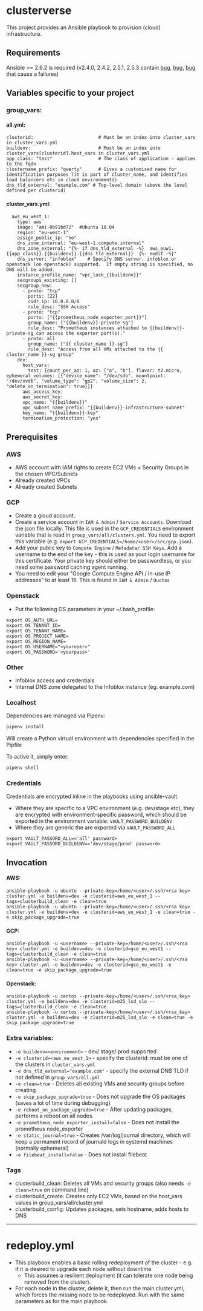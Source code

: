 # clusterverse
This project provides an Ansible playbook to provision (cloud) infrastructure. 

## Requirements
Ansible >= 2.6.2 is required (v2.4.0, 2.4.2, 2.5.1, 2.5.3 contain [bug](https://github.com/ansible/ansible/issues/33433), [bug](https://github.com/ansible/ansible/pull/38302), [bug](https://github.com/ansible/ansible/issues/38656) that cause a failures)

## Variables specific to your project

### group_vars:
#### all.yml:
```
clusterid:                        # Must be an index into cluster_vars in cluster_vars.yml
buildenv:                         # Must be an index into cluster_vars[clusterid].host_vars in cluster_vars.yml
app_class: "test"                 # The class of application - applies to the fqdn
clustername_prefix: "qwerty"      # Gives a customised name for identification purposes (it is part of cluster_name, and identifies load balancers etc in cloud environments) 
dns_tld_external: "example.com" # Top-level domain (above the level defined per clusterid)
```

#### cluster_vars.yml:
```
  aws_eu_west_1:
    type: aws
    image: "ami-0b91bd72"  #Ubuntu 18.04
    region: "eu-west-1"
    assign_public_ip: "no"
    dns_zone_internal: "eu-west-1.compute.internal"
    dns_zone_external: "{%- if dns_tld_external -%}  aws_euw1.{{app_class}}.{{buildenv}}.{{dns_tld_external}}  {%- endif -%}"
    dns_server: "infoblox"    # Specify DNS server. infoblox or openstack (on openstack) supported.  If empty string is specified, no DNS will be added.
    instance_profile_name: "vpc_lock_{{buildenv}}"
    secgroups_existing: []
    secgroup_new:
      - proto: "tcp"
        ports: [22]
        cidr_ip: 10.0.0.0/8
        rule_desc: "SSH Access"
      - proto: "tcp"
        ports: ["{{prometheus_node_exporter_port}}"]
        group_name: ["{{buildenv}}-private-sg"]
        rule_desc: "Prometheus instances attached to {{buildenv}}-private-sg can access the exporter port(s)."
      - proto: all
        group_name: ["{{ cluster_name }}-sg"]
        rule_desc: "Access from all VMs attached to the {{ cluster_name }}-sg group"
    dev:
      host_vars:
        test: {count_per_az: 1, az: ["a", "b"], flavor: t2.micro, ephemeral_volumes: [{"device_name": "/dev/sdb", mountpoint: "/dev/xvdb", "volume_type": "gp2", "volume_size": 2, "delete_on_termination": true}]}
      aws_access_key:
      aws_secret_key:
      vpc_name: "{{buildenv}}"
      vpc_subnet_name_prefix: "{{buildenv}}-infrastructure-subnet"
      key_name: "{{buildenv}}-key"
      termination_protection: "yes"
```

## Prerequisites
### AWS
- AWS account with IAM rights to create EC2 VMs + Security Groups in the chosen VPC/Subnets
- Already created VPCs
- Already created Subnets

### GCP
- Create a gloud account.
- Create a service account in `IAM & Admin` / `Service Accounts`.  Download the json file locally.  This file is used in the `GCP_CREDENTIALS` environment variable that is read in `group_vars/all/clusters.yml`.  You need to export this variable (e.g. `export GCP_CREDENTIALS=/home/<user>/src/gcp.json`).
- Add your public key to `Compute Engine` / `Metadata/ SSH Keys`.  Add a username to the end of the key - this is used as your login username for this certificate.  Your private key should either be passwordless, or you need some password caching agent running.
- You need to edit your "Google Compute Engine API / In-use IP addresses" to at least 16.  This is found in `IAM & Admin` / `Quotas`  

### Openstack
- Put the following OS parameters in your ~/.bash_profile:
````
export OS_AUTH_URL=
export OS_TENANT_ID=
export OS_TENANT_NAME=
export OS_PROJECT_NAME=
export OS_REGION_NAME=
export OS_USERNAME="<youruser>"
export OS_PASSWORD='<yourpass>'
````


### Other
- Infoblox access and credentials
- Internal DNS zone delegated to the Infoblox instance (eg. example.com)

### Localhost
Dependencies are managed via Pipenv:
```bash
pipenv install
```
Will create a Python virtual environment with dependencies specified in the Pipfile

To active it, simply enter:
```bash
pipenv shell
```

### Credentials
Credentials are encrypted inline in the playbooks using ansible-vault.  
+ Where they are specific to a VPC environment (e.g. dev/stage etc), they are encrypted with environment-specific password, which should be exported in the environment variable: `VAULT_PASSWORD_BUILDENV`
+ Where they are generic the are exported via `VAULT_PASSWORD_ALL`

```
export VAULT_PASSORD_ALL=<'all' password>
export VAULT_PASSORD_BUILDENV=<'dev/stage/prod' password>
```


## Invocation
#### AWS:
```
ansible-playbook -u ubuntu --private-key=/home/<user>/.ssh/<rsa key> cluster.yml -e buildenv=dev -e clusterid=aws_eu_west_1 --tags=clusterbuild_clean -e clean=true
ansible-playbook -u ubuntu --private-key=/home/<user>/.ssh/<rsa key> cluster.yml -e buildenv=dev -e clusterid=aws_eu_west_1 -e clean=true -e skip_package_upgrade=true
```
#### GCP:
```
ansible-playbook -u <username> --private-key=/home/<user>/.ssh/<rsa key> cluster.yml -e buildenv=dev -e clusterid=gce_eu_west1 --tags=clusterbuild_clean -e clean=true
ansible-playbook -u <username> --private-key=/home/<user>/.ssh/<rsa key> cluster.yml -e buildenv=dev -e clusterid=gce_eu_west1 -e clean=true -e skip_package_upgrade=true
```
#### Openstack:
```
ansible-playbook -u centos --private-key=/home/<user>/.ssh/<rsa_key> cluster.yml -e buildenv=dev -e clusterid=m25_lsd_slo --tags=clusterbuild_clean -e clean=true
ansible-playbook -u centos --private-key=/home/<user>/.ssh/<rsa_key> cluster.yml -e buildenv=dev -e clusterid=m25_lsd_slo -e clean=true -e skip_package_upgrade=true
```

### Extra variables:
+ `-e buildenv=<environment>`  -  dev/ stage/ prod supported
+ `-e clusterid=<aws_eu_west_1>` - specify the clusterid: must be one of the clusters in `cluster_vars.yml` 
+ `-e dns_tld_external="example.com"` - specify the external DNS TLD if not defined in `group_vars/all.yml`
+ `-e clean=true` - Deletes all existing VMs and security groups before creating
+ `-e skip_package_upgrade=true` - Does not upgrade the OS packages (saves a lot of time during debugging)
+ `-e reboot_on_package_upgrade=true` - After updating packages, performs a reboot on all nodes.
+ `-e prometheus_node_exporter_install=false` - Does not install the prometheus node_exporter
+ `-e static_journal=true` - Creates /var/log/journal directory, which will keep a permanent record of journald logs in systemd machines (normally ephemeral)
+ `-e filebeat_install=false` - Does not install filebeat

### Tags
- clusterbuild_clean: Deletes all VMs and security groups (also needs `-e clean=true` on command line) 
- clusterbuild_create: Creates only EC2 VMs, based on the host_vars values in group_vars/all/cluster.yml  
- clusterbuild_config: Updates packages, sets hostname, adds hosts to DNS


---

# redeploy.yml
+ This playbook enables a basic rolling redeployment of the cluster - e.g. if it is desired to upgrade each node without downtime.
  + This assumes a resilient deployment (it can tolerate one node being removed from the cluster).
+ For each node in the cluster, delete it, then run the main cluster.yml, which forces the missing node to be redeployed.  Run with the same parameters as for the main playbook.

